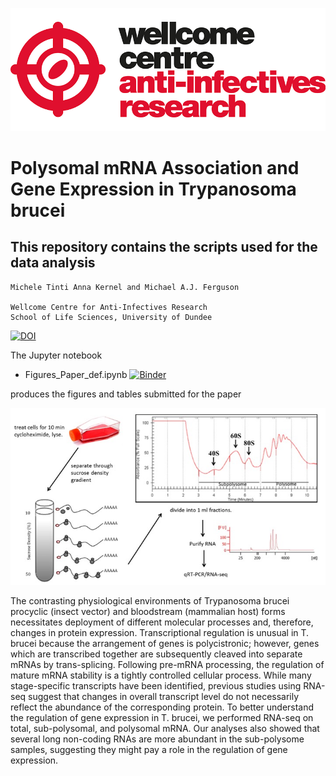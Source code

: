 ![title](wcar.png)
# Polysomal mRNA Association and Gene Expression in Trypanosoma brucei
## This repository contains the scripts used for the data analysis
    Michele Tinti Anna Kernel and Michael A.J. Ferguson

    Wellcome Centre for Anti-Infectives Research
    School of Life Sciences, University of Dundee

[![DOI](https://zenodo.org/badge/DOI/10.5281/zenodo.4235160.svg)](https://doi.org/10.5281/zenodo.4235160)

The Jupyter notebook
- Figures_Paper_def.ipynb
[![Binder](https://mybinder.org/badge_logo.svg)](https://mybinder.org/v2/gh/mtinti/polysome/master?filepath=Figures_Paper_def.ipynb)

produces the figures and tables submitted for the paper

![Alt text](Figures/Figure_1.jpeg?raw=true "Title")

The contrasting physiological environments of Trypanosoma brucei procyclic (insect vector) and bloodstream (mammalian host) forms necessitates deployment of different  molecular processes and, therefore, changes in protein expression. Transcriptional regulation is unusual in T. brucei because the arrangement of genes is polycistronic; however, genes which are transcribed together are subsequently cleaved into separate mRNAs by trans-splicing. Following pre-mRNA processing, the regulation of mature mRNA stability is a tightly controlled cellular process. While many stage-specific transcripts have been identified, previous studies using RNA-seq suggest that changes in overall transcript level do not necessarily reflect the abundance of the corresponding protein. To better understand the regulation of gene expression in T. brucei, we performed RNA-seq on total, sub-polysomal, and polysomal mRNA. Our analyses also showed that several long non-coding RNAs are more abundant in the sub-polysome samples, suggesting they might pay a role in the regulation of gene expression. 
